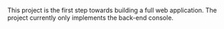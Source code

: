 This project is the first step towards building a full web application. The project currently only implements the back-end console.
